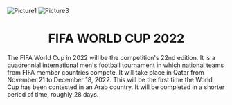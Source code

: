 ![Picture1](https://user-images.githubusercontent.com/97960335/193211599-8d2013fc-f1d0-4df8-91d7-8a2e849539a7.png)
![Picture3](https://user-images.githubusercontent.com/97960335/193211741-b13d76ce-b11a-4f52-9847-e4627398418d.png)
<h1 align="center"> FIFA WORLD CUP 2022 </h1>
The FIFA World Cup in 2022 will be the competition's 22nd edition. It is a quadrennial international men's football tournament in which national teams from FIFA member countries compete. It will take place in Qatar from November 21 to December 18, 2022. This will be the first time the World Cup has been contested in an Arab country. It will be completed in a shorter period of time, roughly 28 days.
